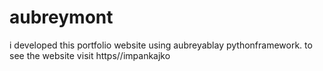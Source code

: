 # aubreymont
i developed this portfolio website using aubreyablay pythonframework. to see the website visit https//impankajko
